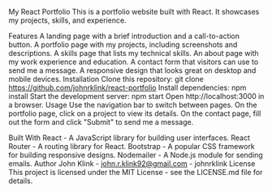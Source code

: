 My React Portfolio
This is a portfolio website built with React. It showcases my projects, skills, and experience.

Features
A landing page with a brief introduction and a call-to-action button.
A portfolio page with my projects, including screenshots and descriptions.
A skills page that lists my technical skills.
An about page with my work experience and education.
A contact form that visitors can use to send me a message.
A responsive design that looks great on desktop and mobile devices.
Installation
Clone this repository: git clone https://github.com/johnrklink/react-portfolio
Install dependencies: npm install
Start the development server: npm start
Open http://localhost:3000 in a browser.
Usage
Use the navigation bar to switch between pages. On the portfolio page, click on a project to view its details. On the contact page, fill out the form and click "Submit" to send me a message.

Built With
React - A JavaScript library for building user interfaces.
React Router - A routing library for React.
Bootstrap - A popular CSS framework for building responsive designs.
Nodemailer - A Node.js module for sending emails.
Author
John Klink - john.r.klink92@gmail.com - johnrklink
License
This project is licensed under the MIT License - see the LICENSE.md file for details.